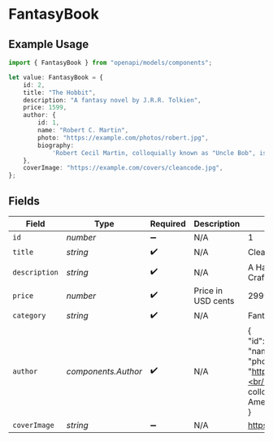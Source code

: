 # FantasyBook

## Example Usage

```typescript
import { FantasyBook } from "openapi/models/components";

let value: FantasyBook = {
    id: 2,
    title: "The Hobbit",
    description: "A fantasy novel by J.R.R. Tolkien",
    price: 1599,
    author: {
        id: 1,
        name: "Robert C. Martin",
        photo: "https://example.com/photos/robert.jpg",
        biography:
            'Robert Cecil Martin, colloquially known as "Uncle Bob", is an American software engineer...',
    },
    coverImage: "https://example.com/covers/cleancode.jpg",
};
```

## Fields

| Field                                                                                                                                                                                                   | Type                                                                                                                                                                                                    | Required                                                                                                                                                                                                | Description                                                                                                                                                                                             | Example                                                                                                                                                                                                 |
| ------------------------------------------------------------------------------------------------------------------------------------------------------------------------------------------------------- | ------------------------------------------------------------------------------------------------------------------------------------------------------------------------------------------------------- | ------------------------------------------------------------------------------------------------------------------------------------------------------------------------------------------------------- | ------------------------------------------------------------------------------------------------------------------------------------------------------------------------------------------------------- | ------------------------------------------------------------------------------------------------------------------------------------------------------------------------------------------------------- |
| `id`                                                                                                                                                                                                    | *number*                                                                                                                                                                                                | :heavy_minus_sign:                                                                                                                                                                                      | N/A                                                                                                                                                                                                     | 1                                                                                                                                                                                                       |
| `title`                                                                                                                                                                                                 | *string*                                                                                                                                                                                                | :heavy_check_mark:                                                                                                                                                                                      | N/A                                                                                                                                                                                                     | Clean Code                                                                                                                                                                                              |
| `description`                                                                                                                                                                                           | *string*                                                                                                                                                                                                | :heavy_check_mark:                                                                                                                                                                                      | N/A                                                                                                                                                                                                     | A Handbook of Agile Software Craftsmanship                                                                                                                                                              |
| `price`                                                                                                                                                                                                 | *number*                                                                                                                                                                                                | :heavy_check_mark:                                                                                                                                                                                      | Price in USD cents                                                                                                                                                                                      | 2999                                                                                                                                                                                                    |
| `category`                                                                                                                                                                                              | *string*                                                                                                                                                                                                | :heavy_check_mark:                                                                                                                                                                                      | N/A                                                                                                                                                                                                     | Fantasy                                                                                                                                                                                                 |
| `author`                                                                                                                                                                                                | *components.Author*                                                                                                                                                                                     | :heavy_check_mark:                                                                                                                                                                                      | N/A                                                                                                                                                                                                     | {<br/>"id": 1,<br/>"name": "Robert C. Martin",<br/>"photo": "https://example.com/photos/robert.jpg",<br/>"biography": "Robert Cecil Martin, colloquially known as \"Uncle Bob\", is an American software engineer..."<br/>} |
| `coverImage`                                                                                                                                                                                            | *string*                                                                                                                                                                                                | :heavy_minus_sign:                                                                                                                                                                                      | N/A                                                                                                                                                                                                     | https://example.com/covers/cleancode.jpg                                                                                                                                                                |